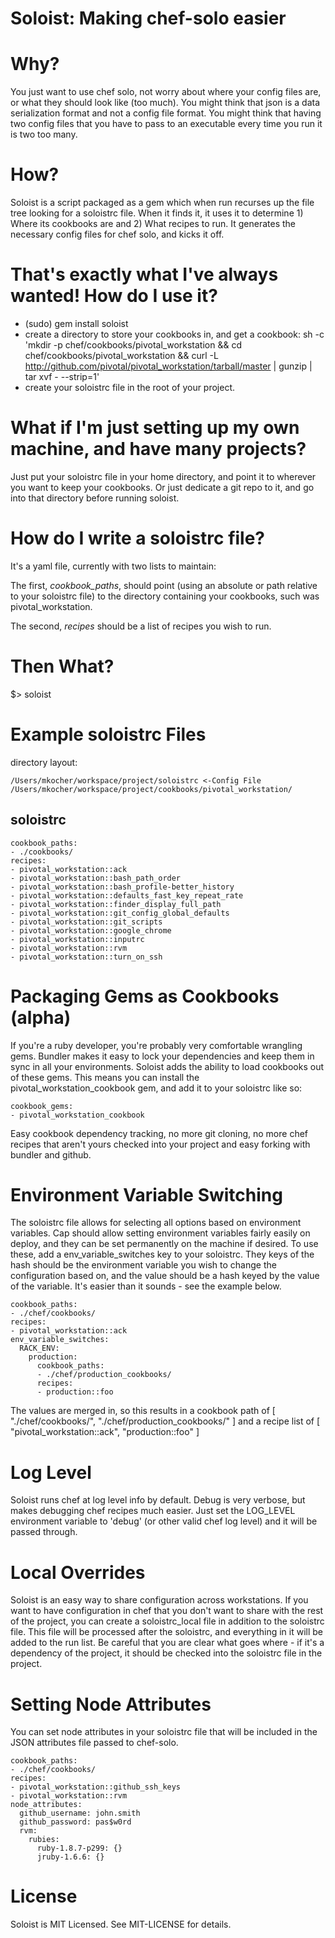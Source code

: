 Soloist: Making chef-solo easier
================================

# Why?
You just want to use chef solo, not worry about where your config files are, or what they should look like (too much).  You might think that json is a data serialization format and not a config file format.  You might think that having two config files that you have to pass to an executable every time you run it is two too many.

# How?
Soloist is a script packaged as a gem which when run recurses up the file tree looking for a soloistrc file.  When it finds it, it uses it to determine 1) Where its cookbooks are and 2) What recipes to run.  It generates the necessary config files for chef solo, and kicks it off.

# That's exactly what I've always wanted! How do I use it?
* (sudo) gem install soloist
* create a directory to store your cookbooks in, and get a cookbook: 
	sh -c 'mkdir -p chef/cookbooks/pivotal_workstation && cd chef/cookbooks/pivotal_workstation &&  curl -L http://github.com/pivotal/pivotal_workstation/tarball/master |  gunzip | tar xvf - --strip=1'
* create your soloistrc file in the root of your project.

# What if I'm just setting up my own machine, and have many projects?
Just put your soloistrc file in your home directory, and point it to wherever you want to keep your cookbooks. Or just dedicate a git repo to it, and go into that directory before running soloist.

# How do I write a soloistrc file?
It's a yaml file, currently with two lists to maintain:

The first, _cookbook\_paths_, should point (using an absolute or path relative to your soloistrc file) to the directory containing your cookbooks, such was pivotal_workstation.

The second, _recipes_ should be a list of recipes you wish to run.

# Then What?
$> soloist


Example soloistrc Files
=======================

directory layout:

    /Users/mkocher/workspace/project/soloistrc <-Config File
    /Users/mkocher/workspace/project/cookbooks/pivotal_workstation/


soloistrc
---------
	cookbook_paths:
	- ./cookbooks/
	recipes:
	- pivotal_workstation::ack
	- pivotal_workstation::bash_path_order
	- pivotal_workstation::bash_profile-better_history
	- pivotal_workstation::defaults_fast_key_repeat_rate
	- pivotal_workstation::finder_display_full_path
	- pivotal_workstation::git_config_global_defaults
	- pivotal_workstation::git_scripts
	- pivotal_workstation::google_chrome
	- pivotal_workstation::inputrc
	- pivotal_workstation::rvm
	- pivotal_workstation::turn_on_ssh

Packaging Gems as Cookbooks (alpha)
===========================

If you're a ruby developer, you're probably very comfortable wrangling gems.  Bundler makes it easy to lock your dependencies and keep them in sync in all your environments.  Soloist adds the ability to load cookbooks out of these gems.  This means you can install the  pivotal_workstation_cookbook gem, and add it to your soloistrc like so:

	cookbook_gems:
	- pivotal_workstation_cookbook

Easy cookbook dependency tracking, no more git cloning, no more chef recipes that aren't yours checked into your project and easy forking with bundler and github.

Environment Variable Switching
==============================
The soloistrc file allows for selecting all options based on environment variables.  Cap should allow setting environment variables fairly easily on deploy, and they can be set permanently on the machine if desired.  To use these, add a env_variable_switches key to your soloistrc.  They keys of the hash should be the environment variable you wish to change the configuration based on, and the value should be a hash keyed by the value of the variable.  It's easier than it sounds - see the example below.

	cookbook_paths:
	- ./chef/cookbooks/
	recipes:
	- pivotal_workstation::ack
	env_variable_switches:
	  RACK_ENV:
	    production:
	      cookbook_paths:
	      - ./chef/production_cookbooks/
	      recipes:
	      - production::foo

The values are merged in, so this results in a cookbook path of
	[
      "./chef/cookbooks/",
      "./chef/production_cookbooks/"
    ]
and a recipe list of
	[
	  "pivotal_workstation::ack", 
	  "production::foo"
	]
	
Log Level
=========
Soloist runs chef at log level info by default.  Debug is very verbose, but makes debugging chef recipes much easier.  Just set the LOG_LEVEL environment variable to 'debug' (or other valid chef log level) and it will be passed through.

Local Overrides
==============================
Soloist is an easy way to share configuration across workstations.  If you want to have configuration in chef that you don't want to share with the rest of the project, you can create a soloistrc_local file in addition to the soloistrc file.  This file will be processed after the soloistrc, and everything in it will be added to the run list.  Be careful that you are clear what goes where - if it's a dependency of the project, it should be checked into the soloistrc file in the project.

Setting Node Attributes
=======================
You can set node attributes in your soloistrc file that will be included in the JSON attributes file passed to chef-solo.

    cookbook_paths:
    - ./chef/cookbooks/
    recipes:
    - pivotal_workstation::github_ssh_keys
    - pivotal_workstation::rvm
    node_attributes:
      github_username: john.smith
      github_password: pas$w0rd
      rvm:
        rubies:
          ruby-1.8.7-p299: {}
          jruby-1.6.6: {}

License
=======
Soloist is MIT Licensed.  See MIT-LICENSE for details.